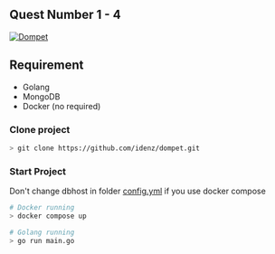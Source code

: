 ## Quest Number 1 - 4
<a href="https://imgbb.com/](https://github.com/idenz/dompet/blob/main/Dompet.png"><img src="https://i.ibb.co/y0XQR69/Dompet.png](https://github.com/idenz/dompet/blob/main/Dompet.png" alt="Dompet" border="0"></a>

## Requirement
- Golang
- MongoDB
- Docker (no required)

### Clone project
```sh
> git clone https://github.com/idenz/dompet.git
```

### Start Project

Don't change dbhost in folder [config.yml](https://github.com/idenz/dompet/blob/main/config.yml) if you use docker compose

```sh
# Docker running
> docker compose up

# Golang running
> go run main.go
```
